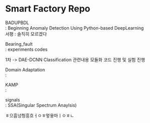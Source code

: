 # Smart Factory Repo

BADUPBDL  
: Beginning Anomaly Detection Using Python-based DeepLearning    
서평 : 솔직히 모르겠다  

Bearing_fault  
: experiments codes   

  

1차 -> DAE-DCNN Classification 관련내용 모듈화 코드 진행 및 실험 진행  
  
  
Domain Adaptation  
:  
  
KAMP  
: 
  
signals  
:  SSA(Singular Spectrum Anaylsis)  

ㅎ으흠넝헝흥흐ㅓㅇㅎ엏읗마ㅣㅇㅎㄴ
